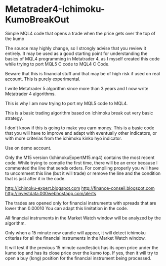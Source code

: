 # Metatrader4-Ichimoku-KumoBreakOut
Simple MQL4 code that opens a trade when the price gets over the top of the kumo

The source may highly change, so I strongly advise that you review it entirely. It may be used as a good starting point for understanding the basics of MQL4 programming in Metatrader 4, as I myself created this code while trying to port MQL5 C code to MQL4 C Code.

Beware that this is financial stuff and that may be of high risk if used on real account. This is purely experimental.

I write Metatrader 5 algorithm since more than 3 years and I now write Metatrader 4 algorithms.

This is why I am now trying to port my MQL5 code to MQL4.

This is a basic trading algorithm based on Ichimoku break out very basic strategy.

I don't know if this is going to make you earn money.
This is a basic code that you will have to improve and adapt with eventually other indicators, or with more criterias from the ichimoku kinko hyo indicator.

Use on demo account.

Only the M15 version (IchimokuExpertM15.mq4) contains the most recent code.
While trying to compile the first time, there will be an error because I commented the line that sends orders. For compiling properly you will have to uncomment this line (but it will trade) or remove the line and the condition that is just after it in the code.

http://ichimoku-expert.blogspot.com
http://finance-conseil.blogspot.com
http://investdata.000webhostapp.com/alerts

The trades are opened only for financial instruments with spreads that are lower than 0.00010
You can adapt this limitation in the code.

All financial instruments in the Market Watch window will be analyzed by the algorithm.

Only when a 15 minute new candle will appear, it will detect ichimoku criterias for all the financial instruments in the Market Watch window.

It will test if the previous 15 minute candlestick has its open price under the kumo top and has its close price over the kumo top.
If yes, then it will try to open a buy (long) position for the financial instrument being processed.

